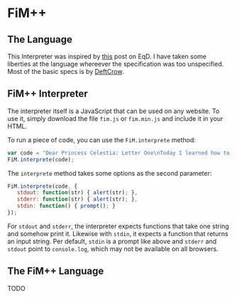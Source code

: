 # FiM++

## The Language

This Interpreter was inspired by [this](http://www.equestriadaily.com/2012/10/editorial-fim-pony-programming-language.html#more) post on EqD. I have taken some liberties at the language whereever the specification was too unspecified. Most of the basic specs is by [DeftCrow](http://deftcrow.deviantart.com/art/FiM-Programming-Hello-World-99-Jugs-of-Cider-330736334).

## FiM++ Interpreter

The interpreter itself is a JavaScript that can be used on any website. To use it, simply download the file `fim.js` or `fim.min.js` and include it in your HTML.

To run a piece of code, you can use the `FiM.interprete` method:

```javascript
var code = "Dear Princess Celestia: Letter One\nToday I learned how to sing.\nI sang "Hello World!"\nYour faithful student, Twilight Sparkle.";
FiM.interprete(code);
```

The `interprete` method takes some options as the second parameter:

```javascript
FiM.interprete(code, {
   stdout: function(str) { alert(str); },
   stderr: function(str) { alert(str); },
   stdin: function() { prompt(); }
});
```

For `stdout` and `stderr`, the interpreter expects functions that take one string and somehow print it. Likewise with `stdin`, it expects a function that returns an input string. Per default, `stdin` is a prompt like above and `stderr` and `stdout` point to `console.log`, which may not be available on all browsers.

## The FiM++ Language

TODO
